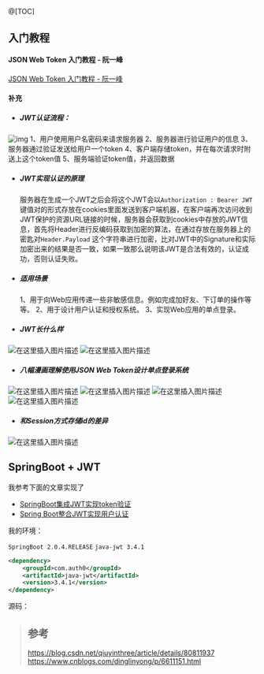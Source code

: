 @[TOC]
## 入门教程

#### JSON Web Token 入门教程 - 阮一峰
[JSON Web Token 入门教程 - 阮一峰](http://www.ruanyifeng.com/blog/2018/07/json_web_token-tutorial.html)

#### 补充
- ##### JWT认证流程：

![img](https://img-blog.csdn.net/20170729233023711?watermark/2/text/aHR0cDovL2Jsb2cuY3Nkbi5uZXQvemhvdWt1bjEwMDg=/font/5a6L5L2T/fontsize/400/fill/I0JBQkFCMA==/dissolve/70/gravity/SouthEast)
	1、用户使用用户名密码来请求服务器 
	2、服务器进行验证用户的信息 
	3、服务器通过验证发送给用户一个token 
	4、客户端存储token，并在每次请求时附送上这个token值 
	5、服务端验证token值，并返回数据

- ##### JWT实现认证的原理

	服务器在生成一个JWT之后会将这个JWT会以`Authorization : Bearer JWT` 键值对的形式存放在cookies里面发送到客户端机器，在客户端再次访问收到JWT保护的资源URL链接的时候，服务器会获取到cookies中存放的JWT信息，首先将Header进行反编码获取到加密的算法，在通过存放在服务器上的密匙对`Header.Payload` 这个字符串进行加密，比对JWT中的Signature和实际加密出来的结果是否一致，如果一致那么说明该JWT是合法有效的，认证成功，否则认证失败。

- ##### 适用场景

	1、用于向Web应用传递一些非敏感信息。例如完成加好友、下订单的操作等等。
	2、用于设计用户认证和授权系统。
	3、实现Web应用的单点登录。

- ##### JWT长什么样
![在这里插入图片描述](https://img-blog.csdnimg.cn/20190511170109596.png?x-oss-process=image/watermark,type_ZmFuZ3poZW5naGVpdGk,shadow_10,text_aHR0cHM6Ly9ibG9nLmNzZG4ubmV0L3FxXzM0ODQ1Mzk0,size_16,color_FFFFFF,t_70)
![在这里插入图片描述](https://img-blog.csdnimg.cn/20190511170120638.png?x-oss-process=image/watermark,type_ZmFuZ3poZW5naGVpdGk,shadow_10,text_aHR0cHM6Ly9ibG9nLmNzZG4ubmV0L3FxXzM0ODQ1Mzk0,size_16,color_FFFFFF,t_70)


- ##### 八幅漫画理解使用JSON Web Token设计单点登录系统
![在这里插入图片描述](https://img-blog.csdnimg.cn/20190511133619454.png?x-oss-process=image/watermark,type_ZmFuZ3poZW5naGVpdGk,shadow_10,text_aHR0cHM6Ly9ibG9nLmNzZG4ubmV0L3FxXzM0ODQ1Mzk0,size_16,color_FFFFFF,t_70)
![在这里插入图片描述](https://img-blog.csdnimg.cn/20190511133637715.png?x-oss-process=image/watermark,type_ZmFuZ3poZW5naGVpdGk,shadow_10,text_aHR0cHM6Ly9ibG9nLmNzZG4ubmV0L3FxXzM0ODQ1Mzk0,size_16,color_FFFFFF,t_70)
![在这里插入图片描述](https://img-blog.csdnimg.cn/20190511133649193.png?x-oss-process=image/watermark,type_ZmFuZ3poZW5naGVpdGk,shadow_10,text_aHR0cHM6Ly9ibG9nLmNzZG4ubmV0L3FxXzM0ODQ1Mzk0,size_16,color_FFFFFF,t_70)
![在这里插入图片描述](https://img-blog.csdnimg.cn/20190511133704754.png?x-oss-process=image/watermark,type_ZmFuZ3poZW5naGVpdGk,shadow_10,text_aHR0cHM6Ly9ibG9nLmNzZG4ubmV0L3FxXzM0ODQ1Mzk0,size_16,color_FFFFFF,t_70)
- ##### 和Session方式存储id的差异
![在这里插入图片描述](https://img-blog.csdnimg.cn/20190511133836435.png?x-oss-process=image/watermark,type_ZmFuZ3poZW5naGVpdGk,shadow_10,text_aHR0cHM6Ly9ibG9nLmNzZG4ubmV0L3FxXzM0ODQ1Mzk0,size_16,color_FFFFFF,t_70)

## SpringBoot + JWT
我参考下面的文章实现了

- [SpringBoot集成JWT实现token验证](https://www.jianshu.com/p/e88d3f8151db)
- [Spring Boot整合JWT实现用户认证](https://blog.csdn.net/ltl112358/article/details/79507148)

我的环境：

`SpringBoot 2.0.4.RELEASE`
`java-jwt 3.4.1`

```xml
<dependency>
    <groupId>com.auth0</groupId>
    <artifactId>java-jwt</artifactId>
    <version>3.4.1</version>
</dependency>
```

源码：

> ## 参考
> https://blog.csdn.net/qiuyinthree/article/details/80811937
> https://www.cnblogs.com/dinglinyong/p/6611151.html